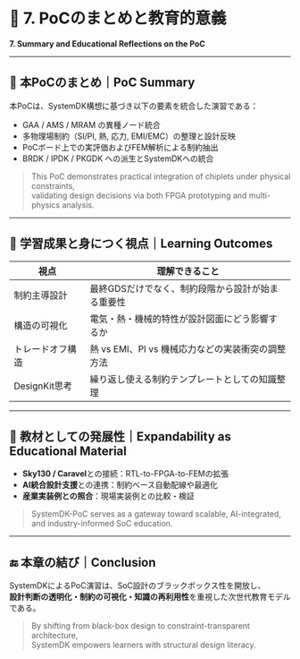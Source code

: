 # 📘 7. PoCのまとめと教育的意義  
**7. Summary and Educational Reflections on the PoC**

---

## 🎯 本PoCのまとめ｜PoC Summary

本PoCは、SystemDK構想に基づき以下の要素を統合した演習である：

- GAA / AMS / MRAM の異種ノード統合
- 多物理場制約（SI/PI, 熱, 応力, EMI/EMC）の整理と設計反映
- PoCボード上での実評価およびFEM解析による制約抽出
- BRDK / IPDK / PKGDK への派生とSystemDKへの統合

> This PoC demonstrates practical integration of chiplets under physical constraints,  
> validating design decisions via both FPGA prototyping and multi-physics analysis.

---

## 🧭 学習成果と身につく視点｜Learning Outcomes

| 視点 | 理解できること |
|------|----------------|
| 制約主導設計 | 最終GDSだけでなく、制約段階から設計が始まる重要性 |
| 構造の可視化 | 電気・熱・機械的特性が設計図面にどう影響するか |
| トレードオフ構造 | 熱 vs EMI、PI vs 機械応力などの実装衝突の調整方法 |
| DesignKit思考 | 繰り返し使える制約テンプレートとしての知識整理 |

---

## 🧠 教材としての発展性｜Expandability as Educational Material

- **Sky130 / Caravel**との接続：RTL-to-FPGA-to-FEMの拡張
- **AI統合設計支援**との連携：制約ベース自動配線や最適化
- **産業実装例との照合**：現場実装例との比較・検証

> SystemDK-PoC serves as a gateway toward scalable, AI-integrated, and industry-informed SoC education.

---

## 🔚 本章の結び｜Conclusion

SystemDKによるPoC演習は、SoC設計のブラックボックス性を開放し、  
**設計判断の透明化・制約の可視化・知識の再利用性**を重視した次世代教育モデルである。

> By shifting from black-box design to constraint-transparent architecture,  
> SystemDK empowers learners with structural design literacy.
